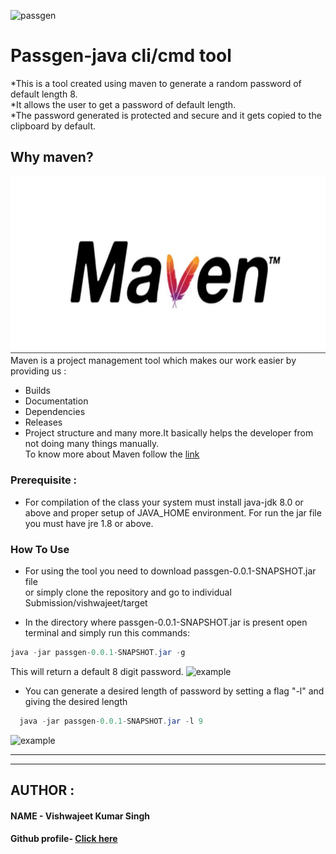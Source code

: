 ![passgen](https://github.com/vishwajeet-hash/passgen-java/blob/passgen-project/Individual%20Submissions/vishwajeet/images/Strong-Password-Generator.jpg)

# Passgen-java cli/cmd tool 

*This is a tool created using maven to generate a random password of default length 8. <br>
*It allows the user to get a password of default length. <br>
*The password generated is protected and secure and it gets copied to the clipboard by default.<br>

## Why maven?

![passgen](https://github.com/vishwajeet-hash/passgen-java/blob/passgen-project/Individual%20Submissions/vishwajeet/images/maven.jpeg)
<br>
Maven is a project management tool which makes our work easier by providing us :
 * Builds
 * Documentation
 * Dependencies
 * Releases
 * Project structure
and many more.It basically helps the developer from not doing many things manually.<br>
To know more about Maven follow the [link](https://maven.apache.org/)

 

### Prerequisite :

* For compilation of the class your system must install java-jdk 8.0 or above and proper setup of JAVA_HOME environment. For run  the jar file you must have jre 1.8 or above.

### How To Use

 * For using the tool you need to download passgen-0.0.1-SNAPSHOT.jar file<br>or simply clone the repository and go to individual Submission/vishwajeet/target

* In the directory where passgen-0.0.1-SNAPSHOT.jar is present open terminal and simply run this commands:
 ```java
 java -jar passgen-0.0.1-SNAPSHOT.jar -g
 ```
 
This will return a default 8 digit password.
![example](https://github.com/vishwajeet-hash/passgen-java/blob/passgen-project/Individual%20Submissions/vishwajeet/images/output1.PNG)

* You can generate a desired length of password by setting a flag "-l" and giving the desired length
```java
  java -jar passgen-0.0.1-SNAPSHOT.jar -l 9
```
![example](https://github.com/vishwajeet-hash/passgen-java/blob/passgen-project/Individual%20Submissions/vishwajeet/images/output2.PNG)

---
---

## AUTHOR :

#### NAME - Vishwajeet Kumar Singh <br>
#### Github profile- [Click here](https://github.com/vishwajeet-hash)
